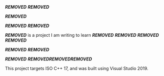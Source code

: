 ***REMOVED***
***REMOVED***

***REMOVED***

***REMOVED***
***REMOVED***

***REMOVED*** is a project I am writing to learn
***REMOVED***
***REMOVED***
***REMOVED***
***REMOVED***

***REMOVED***
***REMOVED***


***REMOVED***
***REMOVED******REMOVED******REMOVED***

This project targets ISO C++ 17, and was built using Visual Studio 2019.

